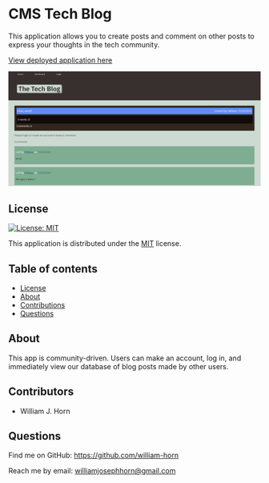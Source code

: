 # CMS Tech Blog

This application allows you to create posts and comment on other posts to express your thoughts in the tech community.

[View deployed application here](https://cms-tech-blog-forum.herokuapp.com/)

<img src="./readme-banner.png">

## License
  
  [![License: MIT](https://img.shields.io/badge/License-MIT-yellow.svg)](https://opensource.org/licenses/MIT)
  
This application is distributed under the [MIT](https://opensource.org/licenses/MIT) license.
  ## Table of contents
  - [License](#License)
  - [About](#Usage)
  - [Contributions](#Contributions)
  - [Questions](#Questions)

  ## About
This app is community-driven. Users can make an account, log in, and immediately view our database of blog posts made by other users.


  ## Contributors
  - William J. Horn
  ## Questions
  Find me on GitHub: <https://github.com/william-horn>
  
Reach me by email: williamjosephhorn@gmail.com

